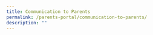 ```yaml
---
title: Communication to Parents
permalink: /parents-portal/communication-to-parents/
description: ""
---
```

